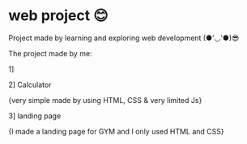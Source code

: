 # web project 😊
 <p>Project made by learning and exploring web development (●'◡'●)😎</p>
 The project made by me:
 <p>1] </p>
 <p>2] Calculator</p>
 <p></p>{very simple made by using HTML, CSS & very limited Js}</P>
 <p>3] landing page</p>
 <p>{I made a landing page for GYM and I only used HTML and CSS}</p>

